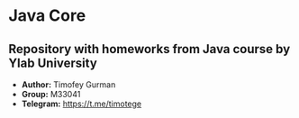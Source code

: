 # Java Core
## Repository with homeworks from Java course by Ylab University

* **Author:** Timofey Gurman
* **Group:** M33041
* **Telegram:** <https://t.me/timotege> 
